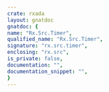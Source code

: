 ```yaml
---
crate: rxada
layout: gnatdoc
gnatdoc: {
name: "Rx.Src.Timer",
qualified_name: "Rx.Src.Timer",
signature: "rx.src.timer",
enclosing: "rx.src",
is_private: false,
documentation: "",
documentation_snippet: "",
}
---
```

